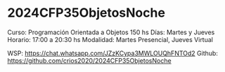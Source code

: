 # 2024CFP35ObjetosNoche

Curso:      Programación Orientada a Objetos 150 hs
Días:       Martes y Jueves
Horario:    17:00 a 20:30 hs
Modalidad:  Martes Presencial, Jueves Virtual

WSP:    https://chat.whatsapp.com/JZzKCypa3MWLOUQhFNTOd2
Github: https://github.com/crios2020/2024CFP35ObjetosNoche
